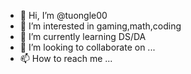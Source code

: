 - 👋 Hi, I’m @tuongle00
- 👀 I’m interested in gaming,math,coding
- 🌱 I’m currently learning DS/DA
- 💞️ I’m looking to collaborate on ...
- 📫 How to reach me ...

<!---
tuongle00/tuongle00 is a ✨ special ✨ repository because its `README.md` (this file) appears on your GitHub profile.
You can click the Preview link to take a look at your changes.
--->
